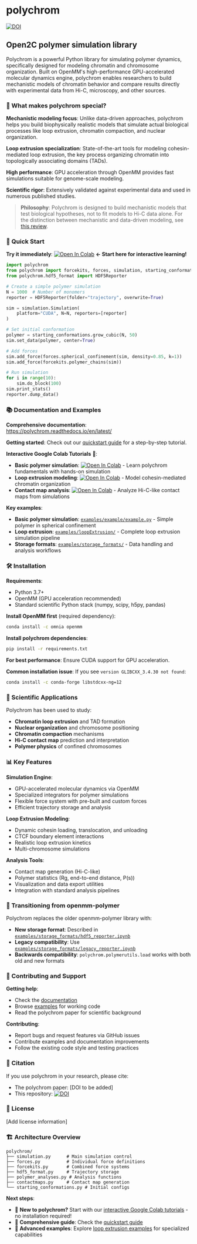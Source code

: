 # polychrom

[![DOI](https://zenodo.org/badge/178608195.svg)](https://zenodo.org/badge/latestdoi/178608195)

## Open2C polymer simulation library

Polychrom is a powerful Python library for simulating polymer dynamics, specifically designed for modeling chromatin and chromosome organization. Built on OpenMM's high-performance GPU-accelerated molecular dynamics engine, polychrom enables researchers to build mechanistic models of chromatin behavior and compare results directly with experimental data from Hi-C, microscopy, and other sources.

### 🧬 What makes polychrom special?

**Mechanistic modeling focus**: Unlike data-driven approaches, polychrom helps you build biophysically realistic models that simulate actual biological processes like loop extrusion, chromatin compaction, and nuclear organization.

**Loop extrusion specialization**: State-of-the-art tools for modeling cohesin-mediated loop extrusion, the key process organizing chromatin into topologically associating domains (TADs).

**High performance**: GPU acceleration through OpenMM provides fast simulations suitable for genome-scale modeling.

**Scientific rigor**: Extensively validated against experimental data and used in numerous published studies.

> **Philosophy**: Polychrom is designed to build mechanistic models that test biological hypotheses, not to fit models to Hi-C data alone. For the distinction between mechanistic and data-driven modeling, see [this review](https://pubmed.ncbi.nlm.nih.gov/26364723/).

### 🚀 Quick Start

**Try it immediately**: [![Open In Colab](https://colab.research.google.com/assets/colab-badge.svg)](https://colab.research.google.com/github/darinddv/polychrom/blob/master/tutorials/01_basic_polymer_simulation.ipynb) **← Start here for interactive learning!**

```python
import polychrom
from polychrom import forcekits, forces, simulation, starting_conformations
from polychrom.hdf5_format import HDF5Reporter

# Create a simple polymer simulation
N = 1000  # Number of monomers
reporter = HDF5Reporter(folder="trajectory", overwrite=True)

sim = simulation.Simulation(
    platform="CUDA", N=N, reporters=[reporter]
)

# Set initial conformation
polymer = starting_conformations.grow_cubic(N, 50)
sim.set_data(polymer, center=True)

# Add forces
sim.add_force(forces.spherical_confinement(sim, density=0.85, k=1))
sim.add_force(forcekits.polymer_chains(sim))

# Run simulation  
for i in range(10):
    sim.do_block(100)
sim.print_stats()
reporter.dump_data()
```

### 📚 Documentation and Examples

**Comprehensive documentation**: https://polychrom.readthedocs.io/en/latest/

**Getting started**: Check out our [quickstart guide](https://polychrom.readthedocs.io/en/latest/quickstart.html) for a step-by-step tutorial.

**Interactive Google Colab Tutorials** 🚀:
- **Basic polymer simulation**: [![Open In Colab](https://colab.research.google.com/assets/colab-badge.svg)](https://colab.research.google.com/github/darinddv/polychrom/blob/master/tutorials/01_basic_polymer_simulation.ipynb) - Learn polychrom fundamentals with hands-on simulation
- **Loop extrusion modeling**: [![Open In Colab](https://colab.research.google.com/assets/colab-badge.svg)](https://colab.research.google.com/github/darinddv/polychrom/blob/master/tutorials/02_loop_extrusion_simulation.ipynb) - Model cohesin-mediated chromatin organization  
- **Contact map analysis**: [![Open In Colab](https://colab.research.google.com/assets/colab-badge.svg)](https://colab.research.google.com/github/darinddv/polychrom/blob/master/tutorials/03_contact_map_analysis.ipynb) - Analyze Hi-C-like contact maps from simulations

**Key examples**:
- **Basic polymer simulation**: [`examples/example/example.py`](examples/example/example.py) - Simple polymer in spherical confinement
- **Loop extrusion**: [`examples/loopExtrusion/`](examples/loopExtrusion/) - Complete loop extrusion simulation pipeline
- **Storage formats**: [`examples/storage_formats/`](examples/storage_formats/) - Data handling and analysis workflows

### 🛠️ Installation

**Requirements**:
- Python 3.7+
- OpenMM (GPU acceleration recommended)
- Standard scientific Python stack (numpy, scipy, h5py, pandas)

**Install OpenMM first** (required dependency):
```bash
conda install -c omnia openmm
```

**Install polychrom dependencies**:
```bash
pip install -r requirements.txt
```

**For best performance**: Ensure CUDA support for GPU acceleration.

**Common installation issue**: If you see `version GLIBCXX_3.4.30 not found`:
```bash
conda install -c conda-forge libstdcxx-ng=12
```

### 🔬 Scientific Applications

Polychrom has been used to study:
- **Chromatin loop extrusion** and TAD formation
- **Nuclear organization** and chromosome positioning  
- **Chromatin compaction** mechanisms
- **Hi-C contact map** prediction and interpretation
- **Polymer physics** of confined chromosomes

### 📊 Key Features

**Simulation Engine**:
- GPU-accelerated molecular dynamics via OpenMM
- Specialized integrators for polymer simulations
- Flexible force system with pre-built and custom forces
- Efficient trajectory storage and analysis

**Loop Extrusion Modeling**:
- Dynamic cohesin loading, translocation, and unloading
- CTCF boundary element interactions
- Realistic loop extrusion kinetics
- Multi-chromosome simulations

**Analysis Tools**:
- Contact map generation (Hi-C-like)
- Polymer statistics (Rg, end-to-end distance, P(s))
- Visualization and data export utilities
- Integration with standard analysis pipelines

### 🔄 Transitioning from openmm-polymer

Polychrom replaces the older openmm-polymer library with:
- **New storage format**: Described in [`examples/storage_formats/hdf5_reporter.ipynb`](examples/storage_formats/hdf5_reporter.ipynb)
- **Legacy compatibility**: Use [`examples/storage_formats/legacy_reporter.ipynb`](examples/storage_formats/legacy_reporter.ipynb)
- **Backwards compatibility**: `polychrom.polymerutils.load` works with both old and new formats

### 🤝 Contributing and Support

**Getting help**:
- Check the [documentation](https://polychrom.readthedocs.io/en/latest/)
- Browse [examples](examples/) for working code
- Read the polychrom paper for scientific background

**Contributing**:
- Report bugs and request features via GitHub issues
- Contribute examples and documentation improvements
- Follow the existing code style and testing practices

### 📖 Citation

If you use polychrom in your research, please cite:
- The polychrom paper: [DOI to be added]
- This repository: [![DOI](https://zenodo.org/badge/178608195.svg)](https://zenodo.org/badge/latestdoi/178608195)

### 📝 License

[Add license information]

### 🏗️ Architecture Overview

```
polychrom/
├── simulation.py      # Main simulation control
├── forces.py          # Individual force definitions
├── forcekits.py       # Combined force systems  
├── hdf5_format.py     # Trajectory storage
├── polymer_analyses.py # Analysis functions
├── contactmaps.py     # Contact map generation
└── starting_conformations.py # Initial configs
```

**Next steps**: 
- 🚀 **New to polychrom?** Start with our [interactive Google Colab tutorials](tutorials/) - no installation required!
- 📖 **Comprehensive guide**: Check the [quickstart guide](https://polychrom.readthedocs.io/en/latest/quickstart.html) 
- 🧬 **Advanced examples**: Explore [loop extrusion examples](examples/loopExtrusion/) for specialized capabilities
